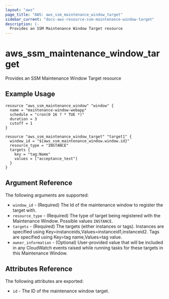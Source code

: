 ```yaml
---
layout: "aws"
page_title: "AWS: aws_ssm_maintenance_window_target"
sidebar_current: "docs-aws-resource-ssm-maintenance-window-target"
description: |-
  Provides an SSM Maintenance Window Target resource
---
```


# aws_ssm_maintenance_window_target

Provides an SSM Maintenance Window Target resource

## Example Usage

```hcl
resource "aws_ssm_maintenance_window" "window" {
  name = "maintenance-window-webapp"
  schedule = "cron(0 16 ? * TUE *)"
  duration = 3
  cutoff = 1
}

resource "aws_ssm_maintenance_window_target" "target1" {
  window_id = "${aws_ssm_maintenance_window.window.id}"
  resource_type = "INSTANCE"
  targets {
    key = "tag:Name"
    values = ["acceptance_test"]
  }
}
```

## Argument Reference

The following arguments are supported:

* `window_id` - (Required) The Id of the maintenance window to register the target with.
* `resource_type` - (Required) The type of target being registered with the Maintenance Window. Possible values `INSTANCE`.
* `targets` - (Required) The targets (either instances or tags). Instances are specified using Key=instanceids,Values=instanceid1,instanceid2. Tags are specified using Key=tag name,Values=tag value.
* `owner_information` - (Optional) User-provided value that will be included in any CloudWatch events raised while running tasks for these targets in this Maintenance Window.

## Attributes Reference

The following attributes are exported:

* `id` - The ID of the maintenance window target.
